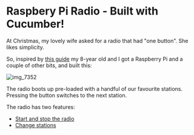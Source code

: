 # Raspbery Pi Radio - Built with Cucumber!

At Christmas, my lovely wife asked for a radio that had "one button". She likes simplicity.

So, inspired by [this guide](http://www.suppertime.co.uk/blogmywiki/piradio/) my 8-year old and I got a Raspberry Pi and a couple of other bits, and built this:

![img_7352](https://user-images.githubusercontent.com/19260/39708765-f376e226-520f-11e8-87c0-7004b16a6678.jpg)

The radio boots up pre-loaded with a handful of our favourite stations. Pressing the button switches to the next station.

The radio has two features:

- [Start and stop the radio](https://app.cucumber.pro/projects/cucumbers-and-raspberries/documents/branch/master/features/start_and_stop.feature)
- [Change stations](https://app.cucumber.pro/projects/cucumbers-and-raspberries/documents/branch/master/features/change_stations.feature)
